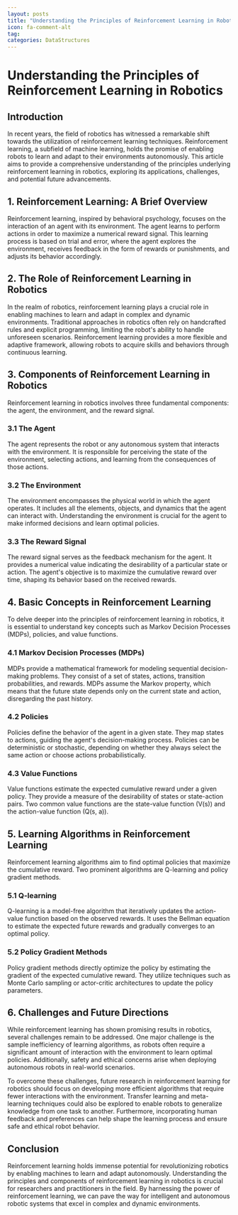 ```yaml
---
layout: posts
title: "Understanding the Principles of Reinforcement Learning in Robotics"
icon: fa-comment-alt
tag:      
categories: DataStructures
---
```



# Understanding the Principles of Reinforcement Learning in Robotics

## Introduction
In recent years, the field of robotics has witnessed a remarkable shift towards the utilization of reinforcement learning techniques. Reinforcement learning, a subfield of machine learning, holds the promise of enabling robots to learn and adapt to their environments autonomously. This article aims to provide a comprehensive understanding of the principles underlying reinforcement learning in robotics, exploring its applications, challenges, and potential future advancements.

## 1. Reinforcement Learning: A Brief Overview
Reinforcement learning, inspired by behavioral psychology, focuses on the interaction of an agent with its environment. The agent learns to perform actions in order to maximize a numerical reward signal. This learning process is based on trial and error, where the agent explores the environment, receives feedback in the form of rewards or punishments, and adjusts its behavior accordingly.

## 2. The Role of Reinforcement Learning in Robotics
In the realm of robotics, reinforcement learning plays a crucial role in enabling machines to learn and adapt in complex and dynamic environments. Traditional approaches in robotics often rely on handcrafted rules and explicit programming, limiting the robot's ability to handle unforeseen scenarios. Reinforcement learning provides a more flexible and adaptive framework, allowing robots to acquire skills and behaviors through continuous learning.

## 3. Components of Reinforcement Learning in Robotics
Reinforcement learning in robotics involves three fundamental components: the agent, the environment, and the reward signal.

### 3.1 The Agent
The agent represents the robot or any autonomous system that interacts with the environment. It is responsible for perceiving the state of the environment, selecting actions, and learning from the consequences of those actions.

### 3.2 The Environment
The environment encompasses the physical world in which the agent operates. It includes all the elements, objects, and dynamics that the agent can interact with. Understanding the environment is crucial for the agent to make informed decisions and learn optimal policies.

### 3.3 The Reward Signal
The reward signal serves as the feedback mechanism for the agent. It provides a numerical value indicating the desirability of a particular state or action. The agent's objective is to maximize the cumulative reward over time, shaping its behavior based on the received rewards.

## 4. Basic Concepts in Reinforcement Learning
To delve deeper into the principles of reinforcement learning in robotics, it is essential to understand key concepts such as Markov Decision Processes (MDPs), policies, and value functions.

### 4.1 Markov Decision Processes (MDPs)
MDPs provide a mathematical framework for modeling sequential decision-making problems. They consist of a set of states, actions, transition probabilities, and rewards. MDPs assume the Markov property, which means that the future state depends only on the current state and action, disregarding the past history.

### 4.2 Policies
Policies define the behavior of the agent in a given state. They map states to actions, guiding the agent's decision-making process. Policies can be deterministic or stochastic, depending on whether they always select the same action or choose actions probabilistically.

### 4.3 Value Functions
Value functions estimate the expected cumulative reward under a given policy. They provide a measure of the desirability of states or state-action pairs. Two common value functions are the state-value function (V(s)) and the action-value function (Q(s, a)).

## 5. Learning Algorithms in Reinforcement Learning
Reinforcement learning algorithms aim to find optimal policies that maximize the cumulative reward. Two prominent algorithms are Q-learning and policy gradient methods.

### 5.1 Q-learning
Q-learning is a model-free algorithm that iteratively updates the action-value function based on the observed rewards. It uses the Bellman equation to estimate the expected future rewards and gradually converges to an optimal policy.

### 5.2 Policy Gradient Methods
Policy gradient methods directly optimize the policy by estimating the gradient of the expected cumulative reward. They utilize techniques such as Monte Carlo sampling or actor-critic architectures to update the policy parameters.

## 6. Challenges and Future Directions
While reinforcement learning has shown promising results in robotics, several challenges remain to be addressed. One major challenge is the sample inefficiency of learning algorithms, as robots often require a significant amount of interaction with the environment to learn optimal policies. Additionally, safety and ethical concerns arise when deploying autonomous robots in real-world scenarios.

To overcome these challenges, future research in reinforcement learning for robotics should focus on developing more efficient algorithms that require fewer interactions with the environment. Transfer learning and meta-learning techniques could also be explored to enable robots to generalize knowledge from one task to another. Furthermore, incorporating human feedback and preferences can help shape the learning process and ensure safe and ethical robot behavior.

## Conclusion
Reinforcement learning holds immense potential for revolutionizing robotics by enabling machines to learn and adapt autonomously. Understanding the principles and components of reinforcement learning in robotics is crucial for researchers and practitioners in the field. By harnessing the power of reinforcement learning, we can pave the way for intelligent and autonomous robotic systems that excel in complex and dynamic environments.